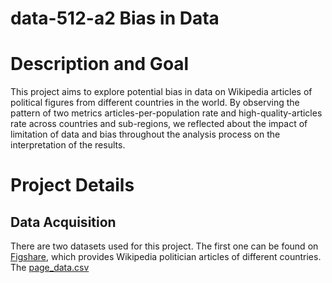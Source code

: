 # data-512-a2 Bias in Data

# Description and Goal
This project aims to explore potential bias in data on Wikipedia articles of political figures from different countries in the world. By observing the pattern of two metrics articles-per-population rate and high-quality-articles rate across countries and sub-regions, we reflected about the impact of limitation of data and bias throughout the analysis process on the interpretation of the results. 

# Project Details

## Data Acquisition
There are two datasets used for this project. The first one can be found on [Figshare](https://figshare.com/articles/dataset/Untitled_Item/5513449), which provides Wikipedia politician articles of different countries. The [page_data.csv](page_data.csv)
